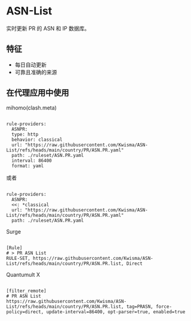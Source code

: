 
# ASN-List
    
实时更新 PR 的 ASN 和 IP 数据库。
    
## 特征
    
- 每日自动更新
- 可靠且准确的来源
    
## 在代理应用中使用
    
mihomo(clash.meta)
   
<pre><code class="language-javascript">
rule-providers:
  ASNPR:
  type: http
  behavior: classical
  url: "https://raw.githubusercontent.com/Kwisma/ASN-List/refs/heads/main/country/PR/ASN.PR.yaml"
  path: ./ruleset/ASN.PR.yaml
  interval: 86400
  format: yaml
</code></pre>

或者

<pre><code class="language-javascript">
rule-providers:
  ASNPR:
  <<: *classical
  url: "https://raw.githubusercontent.com/Kwisma/ASN-List/refs/heads/main/country/PR/ASN.PR.yaml"
  path: ./ruleset/ASN.PR.yaml
</code></pre>
    
Surge
    
<pre><code class="language-javascript">
[Rule]
# > PR ASN List
RULE-SET, https://raw.githubusercontent.com/Kwisma/ASN-List/refs/heads/main/country/PR/ASN.PR.list, Direct
</code></pre>
    
Quantumult X
    
<pre><code class="language-javascript">
[filter_remote]
# PR ASN List
https://raw.githubusercontent.com/Kwisma/ASN-List/refs/heads/main/country/PR/ASN.PR.list, tag=PRASN, force-policy=direct, update-interval=86400, opt-parser=true, enabled=true
</code></pre>
